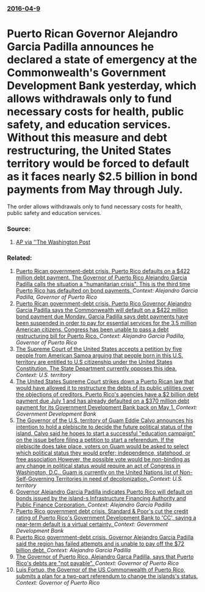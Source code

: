 ### [2016-04-9](/news/2016/04/9/index.md)

# Puerto Rican Governor Alejandro Garcia Padilla announces he declared a state of emergency at the Commonwealth's Government Development Bank yesterday, which allows withdrawals only to fund necessary costs for health, public safety, and education services. Without this measure and debt restructuring, the United States territory would be forced to default as it faces nearly $2.5 billion in bond payments from May through July. 

The order allows withdrawals only to fund necessary costs for health, public safety and education services.


### Source:

1. [AP via ''The Washington Post](https://www.washingtonpost.com/business/economy/puerto-rico-governor-declares-emergency-at-government-development-bank/2016/04/09/f4042004-fe8e-11e5-9140-e61d062438bb_story.html)

### Related:

1. [Puerto Rican government-debt crisis. Puerto Rico defaults on a $422 million debt payment. The Governor of Puerto Rico Alejandro Garcia Padilla calls the situation a "humanitarian crisis". This is the third time Puerto Rico has defaulted on bond payments. ](/news/2016/05/2/puerto-rican-government-debt-crisis-puerto-rico-defaults-on-a-422-million-debt-payment-the-governor-of-puerto-rico-alejandro-garcaa-padi.md) _Context: Alejandro Garcia Padilla, Governor of Puerto Rico_
2. [Puerto Rican government-debt crisis. Puerto Rico Governor Alejandro Garcia Padilla says the Commonwealth will default on a $422 million bond payment due Monday. Garcia Padilla says debt payments have been suspended in order to pay for essential services for the 3.5 million American citizens. Congress has been unable to pass a debt restructuring bill for Puerto Rico. ](/news/2016/05/1/puerto-rican-government-debt-crisis-puerto-rico-governor-alejandro-garcaa-padilla-says-the-commonwealth-will-default-on-a-422-million-bon.md) _Context: Alejandro Garcia Padilla, Governor of Puerto Rico_
3. [The Supreme Court of the United States accepts a petition by five people from American Samoa arguing that people born in this U.S. territory are entitled to U.S citizenship under the United States Constitution. The State Department currently opposes this idea. ](/news/2016/06/2/the-supreme-court-of-the-united-states-accepts-a-petition-by-five-people-from-american-samoa-arguing-that-people-born-in-this-u-s-territory.md) _Context: U.S. territory_
4. [ The United States Supreme Court strikes down a Puerto Rican law that would have allowed it to restructure the debts of its public utilities over the objections of creditors. Puerto Rico's agencies have a $2 billion debt payment due July 1 and has already defaulted on a $370 million debt payment for its Government Development Bank back on May 1. ](/news/2016/06/13/the-united-states-supreme-court-strikes-down-a-puerto-rican-law-that-would-have-allowed-it-to-restructure-the-debts-of-its-public-utilities.md) _Context: Government Development Bank_
5. [The Governor of the U.S. territory of Guam Eddie Calvo announces his intention to hold a plebiscite to decide the future political status of the island. Calvo said he hopes to start a successful "education campaign" on the issue before filing a petition to start a referendum. If the plebiscite does take place, voters on Guam would be asked to select which political status they would prefer; independence, statehood, or free association However, the possible vote would be non-binding as any change in political status would require an act of Congress in Washington, D.C.. Guam is currently on the United Nations list of Non-Self-Governing Territories in need of decolonization. ](/news/2016/04/2/the-governor-of-the-u-s-territory-of-guam-eddie-calvo-announces-his-intention-to-hold-a-plebiscite-to-decide-the-future-political-status-of.md) _Context: U.S. territory_
6. [Governor Alejandro Garcia Padilla indicates Puerto Rico will default on bonds issued by the island-s Infrastructure Financing Authority and Public Finance Corporation. ](/news/2015/12/30/governor-alejandro-garcaa-padilla-indicates-puerto-rico-will-default-on-bonds-issued-by-the-island-s-infrastructure-financing-authority-a.md) _Context: Alejandro Garcia Padilla_
7. [ Puerto Rico government debt crisis. Standard & Poor's cut the credit rating of Puerto Rico's Government Development Bank to 'CC', saying a near-term default is a virtual certainty. ](/news/2015/07/15/puerto-rico-government-debt-crisis-standard-poor-s-cut-the-credit-rating-of-puerto-rico-s-government-development-bank-to-cc-saying-a.md) _Context: Government Development Bank_
8. [Puerto Rico government-debt crisis. Governor Alejandro Garcia Padilla said the region has failed attempts and is unable to pay off the $72 billion debt. ](/news/2015/06/29/puerto-rico-government-debt-crisis-governor-alejandro-garcaa-padilla-said-the-region-has-failed-attempts-and-is-unable-to-pay-off-the-72.md) _Context: Alejandro Garcia Padilla_
9. [The Governor of Puerto Rico, Alejandro Garca Padilla, says that Puerto Rico's debts are "not payable". ](/news/2015/06/28/the-governor-of-puerto-rico-alejandro-garcia-padilla-says-that-puerto-rico-s-debts-are-not-payable.md) _Context: Governor of Puerto Rico_
10. [Luis Fortuo, the Governor of the US Commonwealth of Puerto Rico, submits a plan for a two-part referendum to change the islands's status. ](/news/2011/10/5/luis-fortuno-the-governor-of-the-us-commonwealth-of-puerto-rico-submits-a-plan-for-a-two-part-referendum-to-change-the-islands-s-status.md) _Context: Governor of Puerto Rico_
